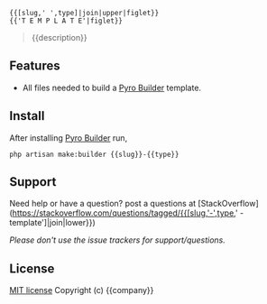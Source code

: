```
{{[slug,' ',type]|join|upper|figlet}}
{{'T E M P L A T E'|figlet}}
```
> {{description}}

## Features

- All files needed to build a [Pyro Builder](github.com/websemantics/builder-extension) template.

## Install

After installing [Pyro Builder](github.com/websemantics/builder-extension) run,

```
php artisan make:builder {{slug}}-{{type}}
```

## Support

Need help or have a question? post a questions at [StackOverflow](https://stackoverflow.com/questions/tagged/{{[slug,'-',type,' -template']|join|lower}})

*Please don't use the issue trackers for support/questions.*

## License

[MIT license](http://opensource.org/licenses/mit-license.php)
Copyright (c) {{company}}
